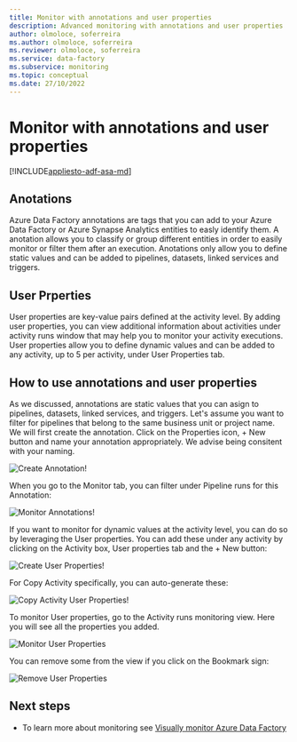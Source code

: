 ```yaml
---
title: Monitor with annotations and user properties
description: Advanced monitoring with annotations and user properties
author: olmoloce, soferreira
ms.author: olmoloce, soferreira
ms.reviewer: olmoloce, soferreira
ms.service: data-factory
ms.subservice: monitoring
ms.topic: conceptual
ms.date: 27/10/2022
---
```


# Monitor with annotations and user properties

[!INCLUDE[appliesto-adf-asa-md](includes/appliesto-adf-asa-md.md)]

## Anotations

Azure Data Factory annotations are tags that you can add to your Azure Data Factory or Azure Synapse Analytics entities to easly identify them. 
A anotation allows you to classify or group different entities in order to easily monitor or filter them after an execution.
Anotations only allow you to define static values and can be added to pipelines, datasets, linked services and triggers.

## User Prperties

User properties are key-value pairs defined at the activity level. By adding user properties, you can view additional information about activities under activity runs window that may help you to monitor your activity executions.
User properties allow you to define dynamic values and can be added to any activity, up to 5 per activity, under User Properties tab.

## How to use annotations and user properties

As we discussed, annotations are static values that you can asign to pipelines, datasets, linked services, and triggers. Let's assume you want to filter for pipelines that belong to the same business unit or project name. We will first create the annotation. Click on the Properties icon, + New button and name your annotation appropriately. We advise being consitent with your naming.

![Create Annotation!](/media/concepts-annotations-userproperties/CreateAnnotations1.png "Create Annotation")

When you go to the Monitor tab, you can filter under Pipeline runs for this Annotation:

![Monitor Annotations!](/media/concepts-annotations-userproperties/MonitorAnnotations.png "Monitor Annotations")

If you want to monitor for dynamic values at the activity level, you can do so by leveraging the User properties. You can add these under any activity by clicking on the Activity box, User properties tab and the + New button:

![Create User Properties!](/media/concepts-annotations-userproperties/CreateUserProperties.png "Create User Properties")

For Copy Activity specifically, you can auto-generate these:

![Copy Activity User Properties!](/media/concepts-annotations-userproperties/CopyActivityUserProperties.png "Copy Activity User Properties")

To monitor User properties, go to the Activity runs monitoring view. Here you will see all the properties you added.

![Monitor User Properties](/media/concepts-annotations-userproperties/MonitorUserProperties.png "Monitor User Properties")

You can remove some from the view if you click on the Bookmark sign:

![Remove User Properties](/media/concepts-annotations-userproperties/RemoveUserProperties.png "Remove User Properties")

## Next steps

- To learn more about monitoring see [Visually monitor Azure Data Factory](./monitor-visually.md)

